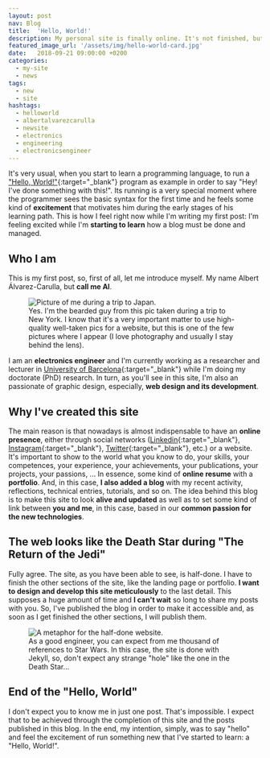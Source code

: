 ```yaml
---
layout: post
nav: Blog
title:  'Hello, World!'
description: My personal site is finally online. It's not finished, but I'll publish content while I'm developing it.
featured_image_url: '/assets/img/hello-world-card.jpg'
date:   2018-09-21 09:00:00 +0200
categories: 
  - my-site
  - news
tags:
  - new
  - site
hashtags:
  - helloworld
  - albertalvarezcarulla
  - newsite
  - electronics
  - engineering
  - electronicsengineer
---
```

It's very usual, when you start to learn a programming language, to run a ["Hello, World!"](https://en.wikipedia.org/wiki/%22Hello,_World!%22_program){:target="_blank"} program as example in order to say "Hey! I've done something with this!". Its running is a very special moment where the programmer sees the basic syntax for the first time and he feels some kind of **excitement** that motivates him during the early stages of his learning path.
This is how I feel right now while I'm writing my first post: I'm feeling excited while I'm **starting to learn** how a blog must be done and managed.

## Who I am

This is my first post, so, first of all, let me introduce myself. My name Albert Álvarez-Carulla, but **call me Al**.

<figure class="floated-left">
  <img src="{{ '/assets/img/me-at-new-york.jpg' | relative_url }}" alt="Picture of me during a trip to Japan.">
  <figcaption>
    Yes. I'm the bearded guy from this pic taken during a trip to New York. I know that it's a very important matter to use high-quality well-taken pics for a website, but this is one of the few pictures where I appear (I love photography and usually I stay behind the lens).
  </figcaption>
</figure>

I am an **electronics engineer** and I'm currently working as a researcher and lecturer in [University of Barcelona](https://www.ub.edu/){:target="_blank"} while I'm doing my doctorate (PhD) research. In turn, as you'll see in this site, I'm also an passionate of graphic design, especially, **web design and its development**.

## Why I've created this site

The main reason is that nowadays is almost indispensable to have an **online presence**, either through social networks ([Linkedin](https://www.linkedin.com/in/aalvarca/){:target="_blank"}, [Instagram](https://www.instagram.com/_albert_dev/){:target="_blank"}, [Twitter](https://twitter.com/albert_dev){:target="_blank"}, etc.) or a website. It's important to show to the world what you know to do, your skills, your competences, your experience, your achievements, your publications, your projects, your passions, ... In essence, some kind of **online resume** with a **portfolio**. And, in this case, **I also added a blog** with my recent activity, reflections, technical entries, tutorials, and so on. The idea behind this blog is to make this site to look **alive and updated** as well as to set some kind of link between **you and me**, in this case, based in our **common passion for the new technologies**.

## The web looks like the Death Star during "The Return of the Jedi"

Fully agree. The site, as you have been able to see, is half-done. I have to finish the other sections of the site, like the landing page or portfolio. **I want to design and develop this site meticulously** to the last detail. This supposes a huge amount of time and **I can't wait** so long to share my posts with you. So, I've published the blog in order to make it accessible and, as soon as I get finished the other sections, I will publish them.

<figure>
  <img src="{{ '/assets/img/death-star-half-done.jpg' | relative_url }}" alt="A metaphor for the half-done website." style="max-width:100%">
  <figcaption>
    As a good engineer, you can expect from me thousand of references to Star Wars. In this case, the site is done with Jekyll, so, don't expect any strange "hole" like the one in the Death Star...
  </figcaption>
</figure>

## End of the "Hello, World"

I don't expect you to know me in just one post. That's impossible. I expect that to be achieved through the completion of this site and the posts published in this blog. In the end, my intention, simply, was to say "hello" and feel the excitement of run something new that I've started to learn: a "Hello, World!".